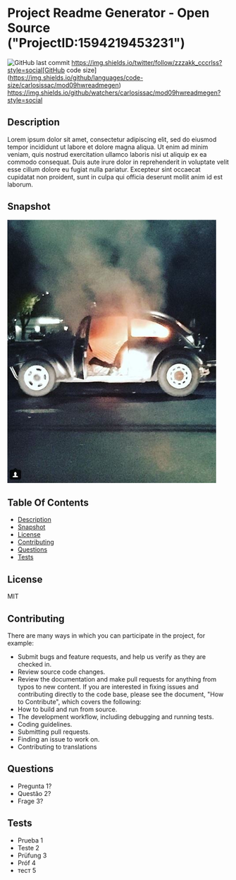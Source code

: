 # Project Readme Generator - Open Source ("ProjectID:1594219453231")
![GitHub last commit](https://img.shields.io/github/last-commit/carlosissac/mod09hwreadmegen) https://img.shields.io/twitter/follow/zzzakk_cccrlss?style=social[GitHub code size](https://img.shields.io/github/languages/code-size/carlosissac/mod09hwreadmegen) https://img.shields.io/github/watchers/carlosissac/mod09hwreadmegen?style=social 
## Description
Lorem ipsum dolor sit amet, consectetur adipiscing elit, sed do eiusmod tempor incididunt ut labore et dolore magna aliqua. Ut enim ad minim veniam, quis nostrud exercitation ullamco laboris nisi ut aliquip ex ea commodo consequat. Duis aute irure dolor in reprehenderit in voluptate velit esse cillum dolore eu fugiat nulla pariatur. Excepteur sint occaecat cupidatat non proident, sunt in culpa qui officia deserunt mollit anim id est laborum.
## Snapshot
![image](./assets/vw.jpg)
## Table Of Contents
* [Description](#Description)
* [Snapshot](#Snapshot)
* [License](#License)
* [Contributing](#Contributing)
* [Questions](#Questions)
* [Tests](#Tests)
## License
MIT
## Contributing
There are many ways in which you can participate in the project, for example:
* Submit bugs and feature requests, and help us verify as they are checked in.
* Review source code changes.
* Review the documentation and make pull requests for anything from typos to new content.
If you are interested in fixing issues and contributing directly to the code base,
please see the document, "How to Contribute", which covers the following:
* How to build and run from source.
* The development workflow, including debugging and running tests.
* Coding guidelines.
* Submitting pull requests.
* Finding an issue to work on.
* Contributing to translations
## Questions
* Pregunta 1?
* Questão 2?
* Frage 3?
## Tests
* Prueba 1
* Teste 2
* Prüfung 3
* Próf 4
* тест 5
